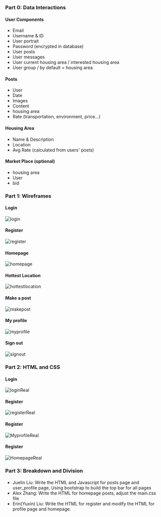 ### Part 0: Data Interactions
#### User Components
  * Email
  * Username & ID
  * User portrait
  * Password (encrypted in database)
  * User posts
  * User messages
  * User current housing area / interested housing area
  * User group / by default = housing area

#### Posts
  * User
  * Date
  * Images
  * Content
  * housing area
  * Rate (transportation, environment, price...)

#### Housing Area
  * Name & Description
  * Location
  * Avg Rate (calculated from users' posts)
  
#### Market Place (optional)
  * housing area
  * User
  * bid

### Part 1: Wireframes

#### **Login**
![login](Login.png)

#### **Register**
![register](Register.png)

#### **Homepage**
![homepage](Homepage.png)

#### **Hottest Location**
![hottestlocation](Hottestlocation.png)

#### **Make a post**
![makepost](Makepost.png)

#### **My profile**
![myprofile](Myprofile.png)

#### **Sign out**
![signout](Signout.png)


### Part 2: HTML and CSS

#### **Login**
![loginReal](loginReal.png)

#### **Register**
![registerReal](registerReal.png)

#### **Register**
![MyprofileReal](MyprofileReal.png)

#### **Register**
![HomepageReal](HomepageReal.png)

### Part 3: Breakdown and Division
#### 
  * Juelin Liu: Write the HTML and Javascript for posts page and user_profile page, Using bootstrap to build the top bar for all pages
  * Alex Zhang: Write the HTML for homepage posts, adjust the main.css file
  * Erin(Yuxin) Liu: Write the HTML for register and modify the HTML for profile page and homepage.
